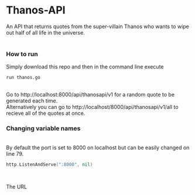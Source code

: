# Thanos-API
An API that returns quotes from the super-villain Thanos who wants to wipe out half of all life in the universe.
<br><br>
<h3>How to run</h3>
Simply download this repo and then in the command line execute 
<br>

```
run thanos.go
```

<br>
Go to http://localhost:8000/api/thanosapi/v1 for a random quote to be generated each time.
<br>
Alternatively you can go to http://localhost/8000/api/thanosapi/v1/all to recieve all of the quotes at once.
<br>
<h3>Changing variable names</h3>
<br>
By default the port is set to 8000 on localhost but can be easily changed on line 79.
<br>

```go
http.ListenAndServe(":8000", nil)
```

<br>

The URL
